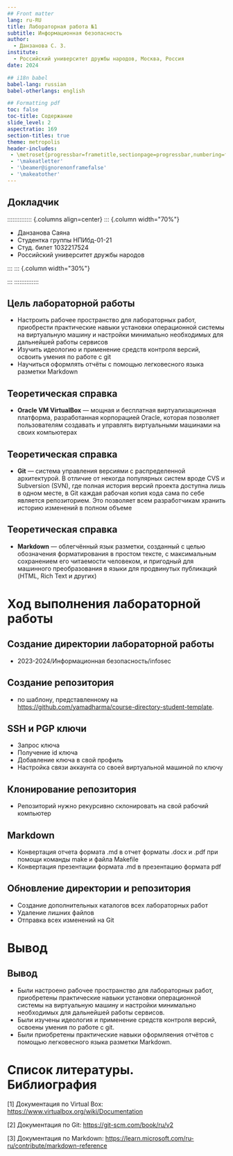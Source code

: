 ```yaml
---
## Front matter
lang: ru-RU
title: Лабораторная работа №1
subtitle: Информационная безопасность
author:
  - Данзанова С. З.
institute:
  - Российский университет дружбы народов, Москва, Россия
date: 2024

## i18n babel
babel-lang: russian
babel-otherlangs: english

## Formatting pdf
toc: false
toc-title: Содержание
slide_level: 2
aspectratio: 169
section-titles: true
theme: metropolis
header-includes:
 - \metroset{progressbar=frametitle,sectionpage=progressbar,numbering=fraction}
 - '\makeatletter'
 - '\beamer@ignorenonframefalse'
 - '\makeatother'
---
```


## Докладчик

:::::::::::::: {.columns align=center}
::: {.column width="70%"}

  * Данзанова Саяна
  * Студентка группы НПИбд-01-21
  * Студ. билет 1032217524
  * Российский университет дружбы народов

:::
::: {.column width="30%"}


:::
::::::::::::::


## Цель лабораторной работы

- Настроить рабочее пространство для лабораторных работ, приобрести практические навыки
установки операционной системы на виртуальную машину и настройки минимально необходимых для дальнейшей работы сервисов
- Изучить идеологию и применение средств контроля версий, освоить умения по работе с git
- Научиться оформлять отчёты с помощью легковесного языка разметки Markdown

## Теоретическая справка

- **Oracle VM VirtualBox** — мощная и бесплатная виртуализационная платформа, разработанная корпорацией Oracle, которая позволяет пользователям создавать и управлять виртуальными машинами на своих компьютерах

## Теоретическая справка

- **Git** — система управления версиями с распределенной архитектурой. В отличие от некогда популярных систем вроде CVS и Subversion (SVN), где полная история версий проекта доступна лишь в одном месте, в Git каждая рабочая копия кода сама по себе является репозиторием. Это позволяет всем разработчикам хранить историю изменений в полном объеме

## Теоретическая справка

- **Markdown** — облегчённый язык разметки, созданный с целью обозначения форматирования в простом тексте, с максимальным сохранением его читаемости человеком, и пригодный для машинного преобразования в языки для продвинутых публикаций (HTML, Rich Text и других)

# Ход выполнения лабораторной работы

## Создание директории лабораторной работы

- 2023-2024/Информационная безопасность/infosec

## Создание репозитория

- по шаблону, представленному на https://github.com/yamadharma/course-directory-student-template.

## SSH и PGP ключи

- Запрос ключа
- Получение id ключа
- Добавление ключа в свой профиль
- Настройка связи аккаунта со своей виртуальной машиной по ключу

## Клонирование репозитория

- Репозиторий нужно рекурсивно склонировать на свой рабочий компьютер

## Markdown

- Конвертация отчета формата .md в отчет форматы .docx и .pdf при помощи команды make и файла Makefile
- Конвертация презентации формата .md в презентацию формата pdf

## Обновление директории и репозитория

- Создание дополнительных каталогов всех лабораторных работ
- Удаление лишних файлов
- Отправка всех изменений на Git

# Вывод

## Вывод

- Были настроено рабочее пространство для лабораторных работ, приобретены практические навыки
установки операционной системы на виртуальную машину и настройки минимально необходимых для дальнейшей работы сервисов.
- Были изучены идеология и применение средств контроля версий, освоены умения по работе с git.
- Были приобретены практические навыки оформляения отчётов с помощью легковесного языка разметки Markdown.

# Список литературы. Библиография

[1] Документация по Virtual Box: https://www.virtualbox.org/wiki/Documentation

[2] Документация по Git: https://git-scm.com/book/ru/v2

[3] Документация по Markdown: https://learn.microsoft.com/ru-ru/contribute/markdown-reference